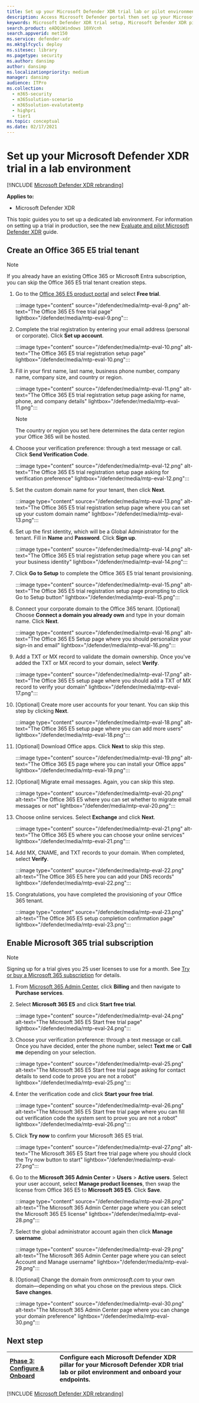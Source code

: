 ```yaml
---
title: Set up your Microsoft Defender XDR trial lab or pilot environment
description: Access Microsoft Defender portal then set up your Microsoft Defender XDR trial lab environment
keywords: Microsoft Defender XDR trial setup, Microsoft Defender XDR pilot setup, try Microsoft Defender XDR, Microsoft Defender XDR evaluation lab setup
search.product: eADQiWindows 10XVcnh
search.appverid: met150
ms.service: defender-xdr
ms.mktglfcycl: deploy
ms.sitesec: library
ms.pagetype: security
ms.author: dansimp
author: dansimp
ms.localizationpriority: medium
manager: dansimp
audience: ITPro
ms.collection:
  - m365-security
  - m365solution-scenario
  - m365solution-evalutatemtp
  - highpri
  - tier1
ms.topic: conceptual
ms.date: 02/17/2021
---
```


# Set up your Microsoft Defender XDR trial in a lab environment

[!INCLUDE [Microsoft Defender XDR rebranding](../includes/microsoft-defender.md)]

**Applies to:**
- Microsoft Defender XDR

This topic guides you to set up a dedicated lab environment. For information on setting up a trial in production, see the new [Evaluate and pilot Microsoft Defender XDR](eval-overview.md) guide.

## Create an Office 365 E5 trial tenant

> [!NOTE]
> If you already have an existing Office 365 or Microsoft Entra subscription, you can skip the Office 365 E5 trial tenant creation steps.

1. Go to the [Office 365 E5 product portal](https://www.microsoft.com/microsoft-365/business/office-365-enterprise-e5-business-software?activetab=pivot%3aoverviewtab) and select **Free trial**.

   :::image type="content" source="/defender/media/mtp-eval-9.png" alt-text="The Office 365 E5 free trial page" lightbox="/defender/media/mtp-eval-9.png":::

2. Complete the trial registration by entering your email address (personal or corporate). Click **Set up account**.

   :::image type="content" source="/defender/media/mtp-eval-10.png" alt-text="The Office 365 E5 trial registration setup page" lightbox="/defender/media/mtp-eval-10.png":::

3. Fill in your first name, last name, business phone number, company name, company size, and country or region.

   :::image type="content" source="/defender/media/mtp-eval-11.png" alt-text="The Office 365 E5 trial registration setup page asking for name, phone, and company details" lightbox="/defender/media/mtp-eval-11.png":::

   > [!NOTE]
   > The country or region you set here determines the data center region your Office 365 will be hosted.

4. Choose your verification preference: through a text message or call. Click **Send Verification Code**.

   :::image type="content" source="/defender/media/mtp-eval-12.png" alt-text="The Office 365 E5 trial registration setup page asking for verification preference" lightbox="/defender/media/mtp-eval-12.png":::

5. Set the custom domain name for your tenant, then click **Next**.

   :::image type="content" source="/defender/media/mtp-eval-13.png" alt-text="The Office 365 E5 trial registration setup page where you can set up your custom domain name" lightbox="/defender/media/mtp-eval-13.png":::

6. Set up the first identity, which will be a Global Administrator for the tenant. Fill in **Name** and **Password**. Click **Sign up**.

   :::image type="content" source="/defender/media/mtp-eval-14.png" alt-text="The Office 365 E5 trial registration setup page where you can set your business identity" lightbox="/defender/media/mtp-eval-14.png":::

7. Click **Go to Setup** to complete the Office 365 E5 trial tenant provisioning.

   :::image type="content" source="/defender/media/mtp-eval-15.png" alt-text="The Office 365 E5 trial registration setup page prompting to click Go to Setup button" lightbox="/defender/media/mtp-eval-15.png":::

8. Connect your corporate domain to the Office 365 tenant. [Optional] Choose **Connect a domain you already own** and type in your domain name. Click **Next**.

   :::image type="content" source="/defender/media/mtp-eval-16.png" alt-text="The Office 365 E5 Setup page where you should personalize your sign-in and email" lightbox="/defender/media/mtp-eval-16.png":::

9. Add a TXT or MX record to validate the domain ownership. Once you've added the TXT or MX record to your domain, select **Verify**.

   :::image type="content" source="/defender/media/mtp-eval-17.png" alt-text="The Office 365 E5 setup page where you should add a TXT of MX record to verify your domain" lightbox="/defender/media/mtp-eval-17.png":::

10. [Optional] Create more user accounts for your tenant. You can skip this step by clicking **Next**.

    :::image type="content" source="/defender/media/mtp-eval-18.png" alt-text="The Office 365 E5 setup page where you can add more users" lightbox="/defender/media/mtp-eval-18.png":::

11. [Optional] Download Office apps. Click **Next** to skip this step.

    :::image type="content" source="/defender/media/mtp-eval-19.png" alt-text="The Office 365 E5 page where you can install your Office apps" lightbox="/defender/media/mtp-eval-19.png":::

12. [Optional] Migrate email messages. Again, you can skip this step.

    :::image type="content" source="/defender/media/mtp-eval-20.png" alt-text="The Office 365 E5 where you can set whether to migrate email messages or not" lightbox="/defender/media/mtp-eval-20.png":::

13. Choose online services. Select **Exchange** and click **Next**.

    :::image type="content" source="/defender/media/mtp-eval-21.png" alt-text="The Office 365 E5 where you can choose your online services" lightbox="/defender/media/mtp-eval-21.png":::

14. Add MX, CNAME, and TXT records to your domain. When completed, select **Verify**.

    :::image type="content" source="/defender/media/mtp-eval-22.png" alt-text="The Office 365 E5 here you can add your DNS records" lightbox="/defender/media/mtp-eval-22.png":::

15. Congratulations, you have completed the provisioning of your Office 365 tenant.

    :::image type="content" source="/defender/media/mtp-eval-23.png" alt-text="The Office 365 E5 setup completion confirmation page" lightbox="/defender/media/mtp-eval-23.png":::

## Enable Microsoft 365 trial subscription

> [!NOTE]
> Signing up for a trial gives you 25 user licenses to use for a month. See [Try or buy a Microsoft 365 subscription](/commerce/try-or-buy-microsoft-365) for details.

1. From [Microsoft 365 Admin Center](https://admin.microsoft.com/), click **Billing** and then navigate to **Purchase services**.

2. Select **Microsoft 365 E5** and click **Start free trial**.

   :::image type="content" source="/defender/media/mtp-eval-24.png" alt-text="The Microsoft 365 E5 Start free trial page" lightbox="/defender/media/mtp-eval-24.png":::

3. Choose your verification preference: through a text message or call. Once you have decided, enter the phone number, select **Text me** or **Call me** depending on your selection.

   :::image type="content" source="/defender/media/mtp-eval-25.png" alt-text="The Microsoft 365 E5 Start free trial page asking for contact details to send code to prove you are not a robot" lightbox="/defender/media/mtp-eval-25.png":::

4. Enter the verification code and click **Start your free trial**.

   :::image type="content" source="/defender/media/mtp-eval-26.png" alt-text="The Microsoft 365 E5 Start free trial page where you can fill out verification code the system sent to prove you are not a robot" lightbox="/defender/media/mtp-eval-26.png":::

5. Click **Try now** to confirm your Microsoft 365 E5 trial.

   :::image type="content" source="/defender/media/mtp-eval-27.png" alt-text="The Microsoft 365 E5 Start free trial page where you should clock the Try now button to start" lightbox="/defender/media/mtp-eval-27.png":::

6. Go to the **Microsoft 365 Admin Center** > **Users** > **Active users**. Select your user account, select **Manage product licenses**, then swap the license from Office 365 E5 to **Microsoft 365 E5**. Click **Save**.

   :::image type="content" source="/defender/media/mtp-eval-28.png" alt-text="The Microsoft 365 Admin Center page where you can select the Microsoft 365 E5 license" lightbox="/defender/media/mtp-eval-28.png":::

7. Select the global administrator account again then click **Manage username**.

   :::image type="content" source="/defender/media/mtp-eval-29.png" alt-text="The Microsoft 365 Admin Center page where you can select Account and Manage username" lightbox="/defender/media/mtp-eval-29.png":::

8. [Optional] Change the domain from *onmicrosoft.com* to your own domain—depending on what you chose on the previous steps. Click **Save changes**.

   :::image type="content" source="/defender/media/mtp-eval-30.png" alt-text="The Microsoft 365 Admin Center page where you can change your domain preference" lightbox="/defender/media/mtp-eval-30.png":::

## Next step

|[Phase 3: Configure & Onboard](config-m365d-eval.md) | Configure each Microsoft Defender XDR pillar for your Microsoft Defender XDR trial lab or pilot environment and onboard your endpoints.
|:-------|:-----|
[!INCLUDE [Microsoft Defender XDR rebranding](../includes/defender-m3d-techcommunity.md)]

